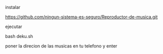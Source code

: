 instalar 

https://github.com/ningun-sistema-es-seguro/Reproductor-de-musica.git

ejecutar

bash deku.sh

poner la direcion de las musicas en tu telefono y enter
